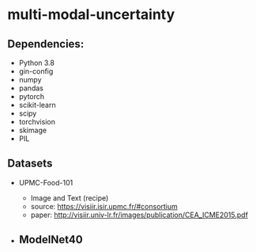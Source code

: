 # multi-modal-uncertainty


## Dependencies: 
* Python 3.8 
* gin-config 
* numpy 
* pandas 
* pytorch 
* scikit-learn 
* scipy 
* torchvision
* skimage 
* PIL


## Datasets

* UPMC-Food-101
    - Image and Text (recipe)
    - source: https://visiir.isir.upmc.fr/#consortium
    - paper: http://visiir.univ-lr.fr/images/publication/CEA_ICME2015.pdf

* ModelNet40
    - 

